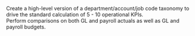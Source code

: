 Create a high-level version of a department/account/job code taxonomy to drive the standard calculation of 5 - 10 operational KPIs.  
Perform comparisons on both GL and payroll actuals as well as GL and payroll budgets.
